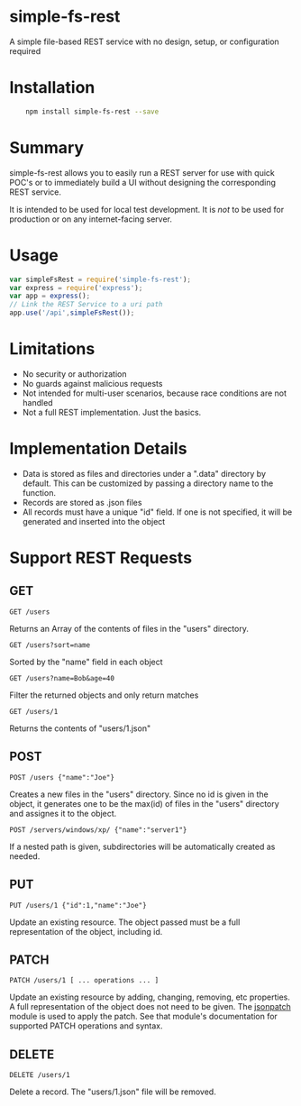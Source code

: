# simple-fs-rest

A simple file-based REST service with no design, setup, or configuration required

# Installation

```bash
	npm install simple-fs-rest --save
```

# Summary

simple-fs-rest allows you to easily run a REST server for use with quick POC's or to immediately build a UI without designing the corresponding REST service.

It is intended to be used for local test development. It is *not* to be used for production or on any internet-facing server.

# Usage

```javascript
var simpleFsRest = require('simple-fs-rest');
var express = require('express');
var app = express();
// Link the REST Service to a uri path
app.use('/api',simpleFsRest());
```

# Limitations

- No security or authorization
- No guards against malicious requests
- Not intended for multi-user scenarios, because race conditions are not handled
- Not a full REST implementation. Just the basics.

# Implementation Details

- Data is stored as files and directories under a ".data" directory by default. This can be customized by passing a directory name to the function.
- Records are stored as .json files
- All records must have a unique "id" field. If one is not specified, it will be generated and inserted into the object

# Support REST Requests

## GET

```
GET /users
```

Returns an Array of the contents of files in the "users" directory.

```
GET /users?sort=name
```

Sorted by the "name" field in each object

```
GET /users?name=Bob&age=40
```

Filter the returned objects and only return matches

```
GET /users/1
```

Returns the contents of "users/1.json"

## POST

```
POST /users {"name":"Joe"}
```

Creates a new files in the "users" directory. Since no id is given in the object, it generates one to be the max(id) of files in the "users" directory and assignes it to the object.

```
POST /servers/windows/xp/ {"name":"server1"}
```

If a nested path is given, subdirectories will be automatically created as needed.

## PUT

```
PUT /users/1 {"id":1,"name":"Joe"}
```

Update an existing resource. The object passed must be a full representation of the object, including id.

## PATCH

```
PATCH /users/1 [ ... operations ... ]
```

Update an existing resource by adding, changing, removing, etc properties. A full representation of the object does not need to be given. The [jsonpatch](http://jsonpatchjs.com/) module is used to apply the patch. See that module's documentation for supported PATCH operations and syntax.

## DELETE

```
DELETE /users/1
```

Delete a record. The "users/1.json" file will be removed.
